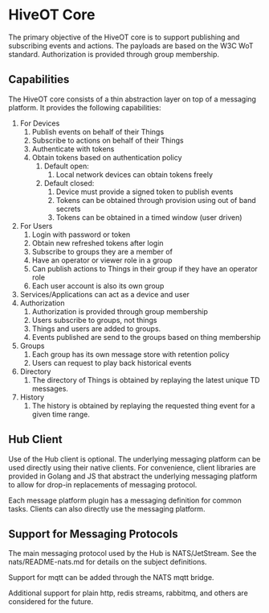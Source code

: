 # HiveOT Core  

The primary objective of the HiveOT core is to support publishing and subscribing events and actions. The payloads are based on the W3C WoT standard. Authorization is provided through group membership.

## Capabilities

The HiveOT core consists of a thin abstraction layer on top of a messaging platform. It provides the following capabilities:

1. For Devices
   1. Publish events on behalf of their Things 
   2. Subscribe to actions on behalf of their Things
   3. Authenticate with tokens
   4. Obtain tokens based on authentication policy
      1. Default open:
         1. Local network devices can obtain tokens freely 
      1. Default closed: 
         1. Device must provide a signed token to publish events
         2. Tokens can be obtained through provision using out of band secrets
         3. Tokens can be obtained in a timed window (user driven)
2. For Users
   1. Login with password or token
   1. Obtain new refreshed tokens after login
   1. Subscribe to groups they are a member of
   2. Have an operator or viewer role in a group
   1. Can publish actions to Things in their group if they have an operator role
   2. Each user account is also its own group 
3. Services/Applications can act as a device and user
4. Authorization 
   1. Authorization is provided through group membership
   2. Users subscribe to groups, not things
   3. Things and users are added to groups.
   4. Events published are send to the groups based on thing membership
5. Groups
   1. Each group has its own message store with retention policy
   2. Users can request to play back historical events
6. Directory
   1. The directory of Things is obtained by replaying the latest unique TD messages.
7. History
   1. The history is obtained by replaying the requested thing event for a given time range.

## Hub Client

Use of the Hub client is optional. The underlying messaging platform can be used directly using their native clients. For convenience, client libraries are provided in Golang and JS that abstract the underlying messaging platform to allow for drop-in replacements of messaging protocol. 

Each message platform plugin has a messaging definition for common tasks. Clients can also directly use the messaging platform.

## Support for Messaging Protocols

The main messaging protocol used by the Hub is NATS/JetStream. See the nats/README-nats.md for details on the subject definitions.

Support for mqtt can be added through the NATS mqtt bridge. 

Additional support for plain http, redis streams, rabbitmq, and others are considered for the future.
